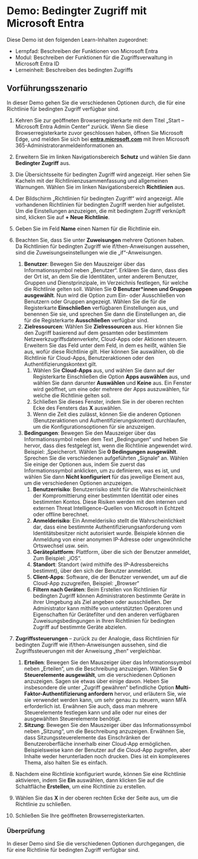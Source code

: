 <!---
---
Demo: Title: Bedingter Zugriff in Azure AD Learning Path/Module/Unit: Lernpfad: Beschreiben der Funktionen von Microsoft Entra; Modul 3: Beschreiben der Zugriffsverwaltungsfunktionen von Microsoft Entra ID; Lerneinheit 2: Erklären des bedingten Zugriffs
---
--->

# Demo: Bedingter Zugriff mit Microsoft Entra

Diese Demo ist den folgenden Learn-Inhalten zugeordnet:

- Lernpfad: Beschreiben der Funktionen von Microsoft Entra
- Modul: Beschreiben der Funktionen für die Zugriffsverwaltung in Microsoft Entra ID
- Lerneinheit: Beschreiben des bedingten Zugriffs

## Vorführungsszenario

In dieser Demo gehen Sie die verschiedenen Optionen durch, die für eine Richtlinie für bedingten Zugriff verfügbar sind.

1. Kehren Sie zur geöffneten Browserregisterkarte mit dem Titel „Start – Microsoft Entra Admin Center“ zurück.  Wenn Sie diese Browserregisterkarte zuvor geschlossen haben, öffnen Sie Microsoft Edge, und melden Sie sich bei **[entra.microsoft.com](https://entra.microsoft.com)** mit Ihren Microsoft 365-Administratoranmeldeinformationen an.

1. Erweitern Sie im linken Navigationsbereich **Schutz** und wählen Sie dann **Bedingter Zugriff** aus.

1. Die Übersichtsseite für bedingten Zugriff wird angezeigt.  Hier sehen Sie Kacheln mit der Richtlinienzusammenfassung und allgemeinen Warnungen.  Wählen Sie im linken Navigationsbereich **Richtlinien** aus.

1. Der Bildschirm „Richtlinien für bedingten Zugriff“ wird angezeigt. Alle vorhandenen Richtlinien für bedingten Zugriff werden hier aufgelistet. Um die Einstellungen anzuzeigen, die mit bedingtem Zugriff verknüpft sind, klicken Sie auf **+ Neue Richtlinie**.

1. Geben Sie im Feld **Name** einen Namen für die Richtlinie ein.

1. Beachten Sie, dass Sie unter **Zuweisungen** mehrere Optionen haben.  Da Richtlinien für bedingten Zugriff wie if/then-Anweisungen aussehen, sind die Zuweisungseinstellungen wie die „if“-Anweisungen.
    1. **Benutzer**: Bewegen Sie den Mauszeiger über das Informationssymbol neben „Benutzer“. Erklären Sie dann, dass dies der Ort ist, an dem Sie die Identitäten, unter anderem Benutzer, Gruppen und Dienstprinzipale, im Verzeichnis festlegen, für welche die Richtlinie gelten soll. Wählen Sie **0 Benutzer*innen und Gruppen ausgewählt**.  Nun wird die Option zum Ein- oder Ausschließen von Benutzern oder Gruppen angezeigt. Wählen Sie die für die Registerkarte **Einschließen** verfügbaren Einstellungen aus, und benennen Sie sie, und sprechen Sie dann die Einstellungen an, die für die Registerkarte **Ausschließen** verfügbar sind.
    1. **Zielressourcen**: Wählen Sie **Zielressourcen** aus.  Hier können Sie den Zugriff basierend auf dem gesamten oder bestimmtem Netzwerkzugriffsdatenverkehr, Cloud-Apps oder Aktionen steuern.  Erweitern Sie das Feld unter dem Feld, in dem es heißt, wählen Sie aus, wofür diese Richtlinie gilt.  Hier können Sie auswählen, ob die Richtlinie für Cloud-Apps, Benutzeraktionen oder den Authentifizierungskontext gilt.  
        1. Wählen Sie **Cloud-Apps** aus, und wählen Sie dann auf der Registerkarte Einschließen die Option **Apps auswählen** aus, und wählen Sie dann darunter **Auswählen** und **Keine** aus. Ein Fenster wird geöffnet, um eine oder mehrere der Apps auszuwählen, für welche die Richtlinie gelten soll.
        1. Schließen Sie dieses Fenster, indem Sie in der oberen rechten Ecke des Fensters das **X** auswählen.
        1. Wenn die Zeit dies zulässt, können Sie die anderen Optionen (Benutzeraktionen und Authentifizierungskontext) durchlaufen, um die Konfigurationsoptionen für sie anzuzeigen.
    1. **Bedingungen**: Bewegen Sie den Mauszeiger über das Informationssymbol neben dem Text „Bedingungen“ und heben Sie hervor, dass dies festgelegt ist, wenn die Richtlinie angewendet wird. Beispiel: ‚Speicherort. Wählen Sie **0 Bedingungen ausgewählt**. Sprechen Sie die verschiedenen aufgeführten „Signale“ an.   Wählen Sie einige der Optionen aus, indem Sie zuerst das Informationssymbol anklicken, um zu definieren, was es ist, und wählen Sie dann **Nicht konfiguriert** für das jeweilige Element aus, um die verschiedenen Optionen anzuzeigen.
        1. **Benutzerrisiko**: Benutzerrisiko steht für die Wahrscheinlichkeit der Kompromittierung einer bestimmten Identität oder eines bestimmten Kontos. Diese Risiken werden mit den internen und externen Threat Intelligence-Quellen von Microsoft in Echtzeit oder offline berechnet.
        1. **Anmelderisiko**: Ein Anmelderisiko stellt die Wahrscheinlichkeit dar, dass eine bestimmte Authentifizierungsanforderung vom Identitätsbesitzer nicht autorisiert wurde. Beispiele können die Anmeldung von einer anonymen IP-Adresse oder ungewöhnliche Ortswechsel usw. sein.
        1. **Geräteplattform**: Plattform, über die sich der Benutzer anmeldet, Zum Beispiel: „iOS“.
        1. **Standort**: Standort (wird mithilfe des IP-Adressbereichs bestimmt), über den sich der Benutzer anmeldet.
        1. **Client-Apps**: Software, die der Benutzer verwendet, um auf die Cloud-App zuzugreifen, Beispiel: „Browser“
        1. **Filtern nach Geräten**: Beim Erstellen von Richtlinien für bedingten Zugriff können Administratoren bestimmte Geräte in ihrer Umgebung als Ziel angeben oder ausschließen. Der Administrator kann mithilfe von unterstützten Operatoren und Eigenschaften für Gerätefilter und den anderen verfügbaren Zuweisungsbedingungen in Ihren Richtlinien für bedingten Zugriff auf bestimmte Geräte abzielen.

1. **Zugriffssteuerungen** – zurück zu der Analogie, dass Richtlinien für bedingten Zugriff wie if/then-Anweisungen aussehen, sind die Zugriffssteuerungen mit der Anweisung „then“ vergleichbar.
    1. **Erteilen**: Bewegen Sie den Mauszeiger über das Informationssymbol neben „Erteilen“, um die Beschreibung anzuzeigen.  Wählen Sie **0 Steuerelemente ausgewählt**, um die verschiedenen Optionen anzuzeigen.  Sagen sie etwas über einige davon.  Heben Sie insbesondere die unter „Zugriff gewähren“ befindliche Option **Multi-Faktor-Authentifizierung anfordern** hervor, und erläutern Sie, wie sie verwendet werden kann, um sehr genau zu steuern, wann MFA erforderlich ist.   Erwähnen Sie auch, dass man mehrere Steuerelemente festlegen kann und alle oder nur eines der ausgewählten Steuerelemente benötigt.
    1. **Sitzung**: Bewegen Sie den Mauszeiger über das Informationssymbol neben „Sitzung“, um die Beschreibung anzuzeigen.  Erwähnen Sie, dass Sitzungssteuerelemente das Einschränken der Benutzeroberfläche innerhalb einer Cloud-App ermöglichen.  Beispielsweise kann der Benutzer auf die Cloud-App zugreifen, aber Inhalte weder herunterladen noch drucken.  Dies ist ein komplexeres Thema, also halten Sie es einfach.

1. Nachdem eine Richtlinie konfiguriert wurde, können Sie eine Richtlinie aktivieren, indem Sie **Ein** auswählen, dann klicken Sie auf die Schaltfläche **Erstellen**, um eine Richtlinie zu erstellen.

1. Wählen Sie das **X** in der oberen rechten Ecke der Seite aus, um die Richtlinie zu schließen.

1. Schließen Sie Ihre geöffneten Browserregisterkarten.

### Überprüfung

In dieser Demo sind Sie die verschiedenen Optionen durchgegangen, die für eine Richtlinie für bedingten Zugriff verfügbar sind.
